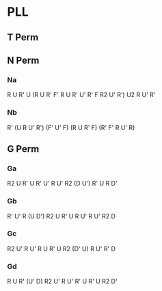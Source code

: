 # PLL

## T Perm
<CubePicture
    scramble="R U R' U' R' F R2 U' R' U' R U R' F'"
    :arrows="[[2,8,false,2], [3,5]]"
/>

## N Perm
### Na
<CubePicture
    scramble="R U R' U2 R U R2 F' R U R U' R' F R U' R' U' R U' R'"
    :arrows="[[2,6,false,2], [3,5]]"
/>
<Algorithm>R U R' U (R U R' F' R U R' U' R' F R2 U' R') U2 R U' R'</Algorithm>

### Nb
<CubePicture 
    scramble="R' U R' F R F' R U' R' F' U F R U R' U' R"
    :arrows="[[2,6,false,2], [1,7]]"
/>
<Algorithm>R' (U R U' R') (F' U' F) (R U R' F) (R' F' R U' R)</Algorithm>

## G Perm
### Ga
<CubePicture 
    scramble="D R' U' R U D' R2 U R' U R U' R U' R2"
    :arrows="[[2,6,true,2], [6,0,true,2], [0,2,true,2], [3,5,true], [5,1,true], [1,3,true]]"
/>
<Algorithm>R2 U R' U R' U' R U' R2 (D U') R' U R D'</Algorithm>

### Gb
<CubePicture 
    scramble="D' R2 U R' U R' U' R U' R2 D U' R' U R"
    :arrows="[[0,6,true,2], [6,8,true,2], [8,0,true,2], [3,1,true], [1,7,true], [7,3,true]]"
/>
<Algorithm>R' U' R (U D') R2 U R' U R U' R U' R2 D</Algorithm>

### Gc
<CubePicture 
    scramble="D' R U R' U' D R2 U' R U' R' U R' U R2"
    :arrows="[[0,6,true,2], [6,8,true,2], [8,0,true,2], [3,5,true], [5,7,true], [7,3,true]]"
/>
<Algorithm>R2 U' R U' R U R' U R2 (D' U) R U' R' D</Algorithm>

### Gd
<CubePicture 
    scramble="D R2 U' R U' R U R' U R2 D' U R U' R'"
    :arrows="[[2,6,true,2], [6,0,true,2], [0,2,true,2], [7,1,true], [1,3,true], [3,7,true]]"
/>
<Algorithm>R U R' (U' D) R2 U' R U' R' U R' U R2 D'</Algorithm>
